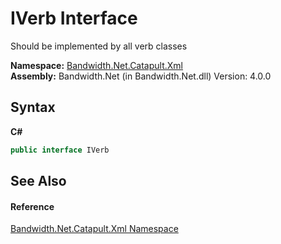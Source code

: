 ﻿# IVerb Interface
 

Should be implemented by all verb classes

**Namespace:**&nbsp;<a href ="N_Bandwidth_Net_Catapult_Xml.md">Bandwidth.Net.Catapult.Xml</a><br />**Assembly:**&nbsp;Bandwidth.Net (in Bandwidth.Net.dll) Version: 4.0.0

## Syntax

**C#**<br />
``` C#
public interface IVerb
```


## See Also


#### Reference
<a href ="N_Bandwidth_Net_Catapult_Xml.md">Bandwidth.Net.Catapult.Xml Namespace</a><br />